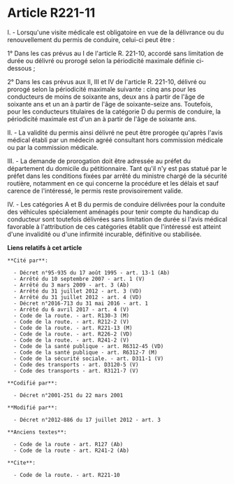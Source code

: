 # Article R221-11

I. - Lorsqu'une visite médicale est obligatoire en vue de la délivrance ou du renouvellement du permis de conduire, celui-ci
peut être : 

1° Dans les cas prévus au I de l'article R. 221-10, accordé sans limitation de durée ou délivré ou prorogé selon la
périodicité maximale définie ci-dessous ; 

2° Dans les cas prévus aux II, III et IV de l'article R. 221-10, délivré ou prorogé selon la périodicité maximale suivante :
cinq ans pour les conducteurs de moins de soixante ans, deux ans à partir de l'âge de soixante ans et un an à partir de l'âge
de soixante-seize ans. Toutefois, pour les conducteurs titulaires de la catégorie D du permis de conduire, la périodicité
maximale est d'un an à partir de l'âge de soixante ans. 

II. - La validité du permis ainsi délivré ne peut être prorogée qu'après l'avis médical établi par un médecin agréé
consultant hors commission médicale ou par la commission médicale. 

III. - La demande de prorogation doit être adressée au préfet du département du domicile du pétitionnaire. Tant qu'il n'y est
pas statué par le préfet dans les conditions fixées par arrêté du ministre chargé de la sécurité routière, notamment en ce
qui concerne la procédure et les délais et sauf carence de l'intéressé, le permis reste provisoirement valide. 

IV. - Les catégories A et B du permis de conduire délivrées pour la conduite des véhicules spécialement aménagés pour tenir
compte du handicap du conducteur sont toutefois délivrées sans limitation de durée si l'avis médical favorable à
l'attribution de ces catégories établit que l'intéressé est atteint d'une invalidité ou d'une infirmité incurable, définitive
ou stabilisée.

**Liens relatifs à cet article**

	**Cité par**:

	  - Décret n°95-935 du 17 août 1995 - art. 13-1 (Ab)
	  - Arrêté du 10 septembre 2007 - art. 1 (V)
	  - Arrêté du 3 mars 2009 - art. 3 (Ab)
	  - Arrêté du 31 juillet 2012 - art. 3 (VD)
	  - Arrêté du 31 juillet 2012 - art. 4 (VD)
	  - Décret n°2016-713 du 31 mai 2016 - art. 1
	  - Arrêté du 6 avril 2017 - art. 4 (V)
	  - Code de la route. - art. R130-3 (M)
	  - Code de la route. - art. R212-2 (V)
	  - Code de la route. - art. R221-13 (M)
	  - Code de la route. - art. R226-2 (VD)
	  - Code de la route. - art. R241-2 (V)
	  - Code de la santé publique - art. R6312-45 (VD)
	  - Code de la santé publique - art. R6312-7 (M)
	  - Code de la sécurité sociale. - art. D311-1 (V)
	  - Code des transports - art. D3120-5 (V)
	  - Code des transports - art. R3121-7 (V)

	**Codifié par**:

	  - Décret n°2001-251 du 22 mars 2001

	**Modifié par**:

	  - Décret n°2012-886 du 17 juillet 2012 - art. 3

	**Anciens textes**:

	  - Code de la route - art. R127 (Ab)
	  - Code de la route - art. R241-2 (Ab)

	**Cite**:

	  - Code de la route. - art. R221-10
